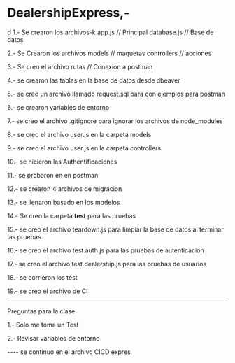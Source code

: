 # DealershipExpress,-
d
1.- Se crearon los archivos-k
    app.js        // Principal
    database.js   // Base de datos

2.- Se Crearon los archivos
    models       // maquetas
    controllers  // acciones

3.- Se creo el archivo
    rutas // Conexion a postman

4.- se crearon las tablas en la base de datos desde dbeaver

5.- se creo un archivo llamado request.sql para con ejemplos para postman

6.- se crearon variables de entorno

7.- se creo el archivo .gitignore para ignorar los archivos de node_modules

8.- se creo el archivo user.js en la carpeta models

9.- se creo el archivo user.js en la carpeta controllers

10.- se hicieron las Authentificaciones

11.- se probaron en en postman

12.- se crearon 4 archivos de migracion

13.- se llenaron basado en los modelos

14.- Se creo la carpeta __test__ para las pruebas

15.- se creo el archivo teardown.js para limpiar la base de datos al terminar las pruebas

16.- se creo el archivo test.auth.js para las pruebas de autenticacion

17.- se creo el archivo test.dealership.js para las pruebas de usuarios

18.- se corrieron los test

19.- se creo el archivo de CI


-------------------------------------------------

Preguntas para la clase 

1.- Solo me toma un Test

2.- Revisar variables de entorno

---- se continuo en el archivo CICD expres
